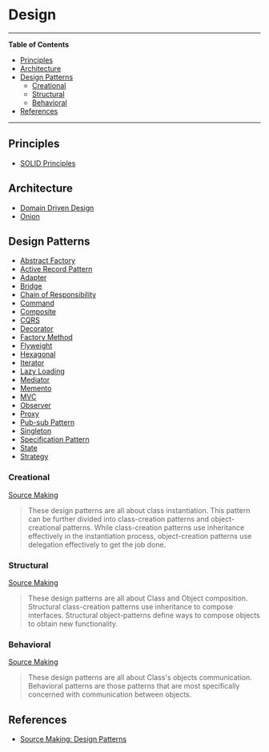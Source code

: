 # Design

---

**Table of Contents**

<!--lint disable list-item-indent list-item-spacing no-missing-blank-lines no-tabs-->

<!-- TOC depthFrom:2 depthTo:6 withLinks:1 updateOnSave:1 orderedList:0 -->

- [Principles](#principles)
- [Architecture](#architecture)
- [Design Patterns](#design-patterns)
	- [Creational](#creational)
	- [Structural](#structural)
	- [Behavioral](#behavioral)
- [References](#references)

<!-- /TOC -->

<!--lint enable list-item-indent list-item-spacing no-missing-blank-lines no-tabs-->

---

## Principles

-   [SOLID Principles](./solid.md)

## Architecture

-   [Domain Driven Design](./ddd.md)
-   [Onion](./onion.md)

## Design Patterns

-   [Abstract Factory](./abstract_factory.md)
-   [Active Record Pattern](./active_record_pattern.md)
-   [Adapter](./adapter.md)
-   [Bridge](./bridge.md)
-   [Chain of Responsibility](./chain_of_responsibility.md)
-   [Command](./command.md)
-   [Composite](./composite.md)
-   [CQRS](./cqrs.md)
-   [Decorator](./decorator.md)
-   [Factory Method](./factory_method.md)
-   [Flyweight](./flyweight.md)
-   [Hexagonal](./hexagonal.md)
-   [Iterator](./iterator.md)
-   [Lazy Loading](./lazy_loading.md)
-   [Mediator](./mediator.md)
-   [Memento](./memento.md)
-   [MVC](./mvc.md)
-   [Observer](./observer.md)
-   [Proxy](./proxy.md)
-   [Pub-sub Pattern](./pub_sub.md)
-   [Singleton](./singleton.md)
-   [Specification Pattern](./specification_pattern.md)
-   [State](./state.md)
-   [Strategy](./strategy.md)

### Creational

[Source Making][source_making]

> These design patterns are all about class instantiation. This pattern can be further divided into class-creation patterns and object-creational patterns. While class-creation patterns use inheritance effectively in the instantiation process, object-creation patterns use delegation effectively to get the job done.

### Structural

[Source Making][source_making]

> These design patterns are all about Class and Object composition. Structural class-creation patterns use inheritance to compose interfaces. Structural object-patterns define ways to compose objects to obtain new functionality.

### Behavioral

[Source Making][source_making]

> These design patterns are all about Class's objects communication. Behavioral patterns are those patterns that are most specifically concerned with communication between objects.

## References

-   [Source Making: Design Patterns][source_making]

[source_making]: https://sourcemaking.com/design_patterns "Source Making: Design Patterns"
